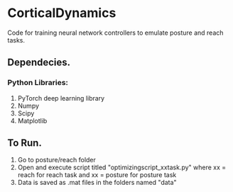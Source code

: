 # CorticalDynamics
Code for training neural network controllers to emulate posture and reach tasks.

## Dependecies.

### Python Libraries:
  1. PyTorch deep learning library
  2. Numpy
  3. Scipy
  4. Matplotlib
  
## To Run.
1. Go to posture/reach folder
2. Open and execute script titled "optimizingscript_xxtask.py" where xx = reach for reach task and xx = posture for posture task
3. Data is saved as .mat files in the folders named "data"
